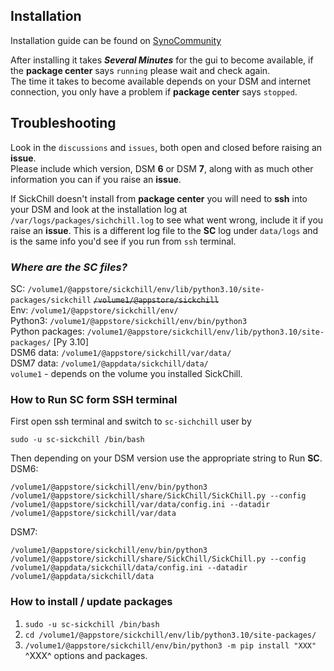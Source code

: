 ## Installation

Installation guide can be found on [SynoCommunity](https://synocommunity.com)

After installing it takes **_Several Minutes_** for the gui to become available, if the **package center** says `running` please wait and check again.  
The time it takes to become available depends on your DSM and internet connection, you only have a problem if **package center** says `stopped`.

## Troubleshooting

Look in the `discussions` and `issues`, both open and closed before raising an **issue**.  
Please include which version, DSM **6** or DSM **7**, along with as much other information you can if you raise an **issue**.

If SickChill doesn't install from **package center** you will need to **ssh** into your DSM and look at the installation log at `/var/logs/packages/sichchill.log` to see what went wrong, include it if you raise an **issue**. This is a different log file to the **SC** log under `data/logs` and is the same info you'd see if you run from `ssh` terminal.

### _Where are the **SC** files?_

SC: `/volume1/@appstore/sickchill/env/lib/python3.10/site-packages/sickchill` ~~`/volume1/@appstore/sickchill`~~  
Env: `/volume1/@appstore/sickchill/env/`  
Python3: `/volume1/@appstore/sickchill/env/bin/python3`  
Python packages: `/volume1/@appstore/sickchill/env/lib/python3.10/site-packages/` [Py 3.10]  
DSM6 data: `/volume1/@appstore/sickchill/var/data/`  
DSM7 data: `/volume1/@appdata/sickchill/data/`  
`volume1` - depends on the volume you installed SickChill.

### How to Run **SC** form SSH terminal

First open ssh terminal and switch to `sc-sichchill` user by

    sudo -u sc-sickchill /bin/bash

Then depending on your DSM version use the appropriate string to Run **SC**.  
DSM6:

    /volume1/@appstore/sickchill/env/bin/python3 /volume1/@appstore/sickchill/share/SickChill/SickChill.py --config /volume1/@appstore/sickchill/var/data/config.ini --datadir /volume1/@appstore/sickchill/var/data

DSM7:

    /volume1/@appstore/sickchill/env/bin/python3 /volume1/@appstore/sickchill/share/SickChill/SickChill.py --config /volume1/@appdata/sickchill/data/config.ini --datadir /volume1/@appdata/sickchill/data

### How to install / update packages

1.  `sudo -u sc-sickchill /bin/bash`
2.  `cd /volume1/@appstore/sickchill/env/lib/python3.10/site-packages/`
3.  `/volume1/@appstore/sickchill/env/bin/python3 -m pip install "XXX"`  
    ^XXX^ options and packages.
